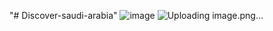 "# Discover-saudi-arabia" 
![image](https://github.com/EngllNouf/DiscoverKSA/assets/124361377/de0a8fd2-9366-4b1b-948b-1286d514452f)
![Uploading image.png…]()

